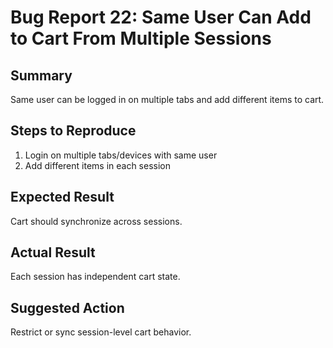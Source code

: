 # Bug Report 22: Same User Can Add to Cart From Multiple Sessions

## Summary
Same user can be logged in on multiple tabs and add different items to cart.

## Steps to Reproduce
1. Login on multiple tabs/devices with same user
2. Add different items in each session

## Expected Result
Cart should synchronize across sessions.

## Actual Result
Each session has independent cart state.

## Suggested Action
Restrict or sync session-level cart behavior.

